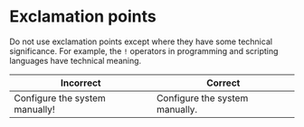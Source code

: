 # Exclamation points

Do not use exclamation points except where they have some technical significance. For example, the `!` operators in programming and scripting languages have technical meaning.

| Incorrect | Correct  |
|-----------|----------|
| Configure the system manually! | Configure the system manually. |
